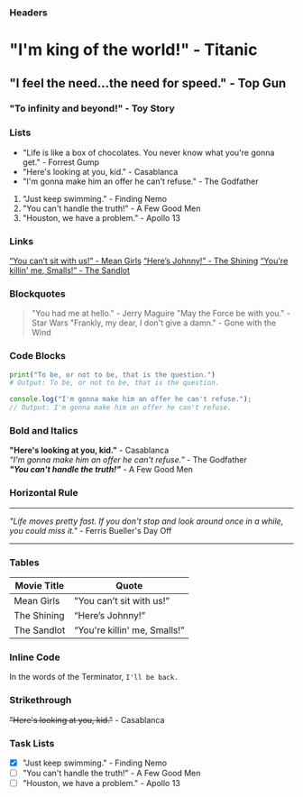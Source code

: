 ### Headers

# "I'm king of the world!" - Titanic

## "I feel the need...the need for speed." - Top Gun

### "To infinity and beyond!" - Toy Story

### Lists

- "Life is like a box of chocolates. You never know what you're gonna get." - Forrest Gump
- "Here's looking at you, kid." - Casablanca
- "I'm gonna make him an offer he can't refuse." - The Godfather

1. "Just keep swimming." - Finding Nemo
2. "You can't handle the truth!" - A Few Good Men
3. "Houston, we have a problem." - Apollo 13

### Links

[“You can’t sit with us!” - Mean Girls](https://www.imdb.com/title/tt0377092/)
[“Here’s Johnny!” - The Shining](https://www.imdb.com/title/tt0081505/)
[“You're killin' me, Smalls!” - The Sandlot](https://www.imdb.com/title/tt0108037/)

### Blockquotes

> "You had me at hello." - Jerry Maguire
> "May the Force be with you." - Star Wars
> "Frankly, my dear, I don't give a damn." - Gone with the Wind

### Code Blocks

```python
print("To be, or not to be, that is the question.")
# Output: To be, or not to be, that is the question.
```

```javascript
console.log("I'm gonna make him an offer he can't refuse.");
// Output: I'm gonna make him an offer he can't refuse.
```

### Bold and Italics

**"Here's looking at you, kid."** - Casablanca  
_“I'm gonna make him an offer he can't refuse.”_ - The Godfather  
**_"You can't handle the truth!"_** - A Few Good Men

### Horizontal Rule

---

_"Life moves pretty fast. If you don't stop and look around once in a while, you could miss it."_ - Ferris Bueller's Day Off

---

### Tables

| Movie Title | Quote                        |
| ----------- | ---------------------------- |
| Mean Girls  | "You can’t sit with us!”     |
| The Shining | “Here’s Johnny!”             |
| The Sandlot | “You're killin' me, Smalls!” |

### Inline Code

In the words of the Terminator, `I'll be back.`

### Strikethrough

~~"Here's looking at you, kid."~~ - Casablanca

### Task Lists

- [x] "Just keep swimming." - Finding Nemo
- [ ] "You can't handle the truth!" - A Few Good Men
- [ ] "Houston, we have a problem." - Apollo 13
